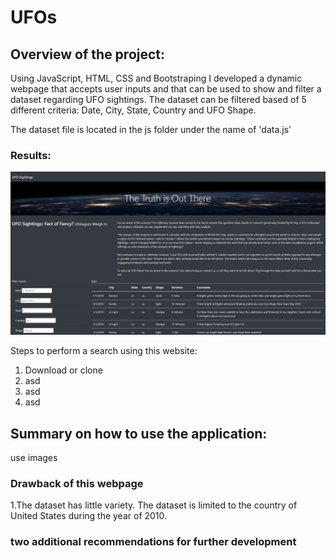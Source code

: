 # UFOs
## Overview of the project:
Using JavaScript, HTML, CSS and Bootstraping I developed a dynamic webpage that accepts user inputs and that can be used to show and filter a dataset regarding UFO sightings. The dataset can be filtered based of 5 different criteria: Date, City, State, Country and UFO Shape. 

The dataset file is located in the js folder under the name of 'data.js'


### Results:
![](/static/images/results.jpg)

Steps to perform a search using this website:
1. Download or clone 
2. asd
3. asd
4. asd


## Summary on how to use the application:
 use images 
 
### Drawback of this webpage
1.The dataset has little variety. The dataset is limited to the country of United States during the year of 2010.

### two additional recommendations for further development

